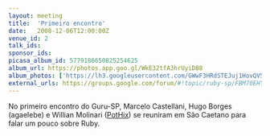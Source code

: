 ```yaml
---
layout: meeting
title:  'Primeiro encontro'
date:   2008-12-06T12:00:00Z
venue_id: 2
talk_ids:
sponsor_ids:
picasa_album_id: 5779186650825254625
album_url: https://photos.app.goo.gl/WkE32tfA3hrUyiDB8
album_photos: ['https://lh3.googleusercontent.com/GWwF3HRdSTEJuj1HovQV53QCkfOwWu_5vnmSRo-xhS_5ccMwlOBIMBG4NkOzuJCL55Wk9grjpv6woBpiGyoMIXLYEdNMZz1TxatjTqFFzOftOrOlS0gKMGJjuRRiKVjUt12VrfE0MM4qoOqdMpRZYvKxw7FBhXsHwPFlnoTMRRqodnw3vde0ZnhQ4hx2qB5Ff6evOmZHERdveAa01_NL9psDdJ5Tu2Q8yb8V7Cq2jGX5rae_p8GxLF5_JLbaupAnY3Ze1O3nl1c33Xnro02wVVVdmeAgK7-NGaaqviBKpaq_sqs7N_Rf17o18Cmg9aJcP_9jNMB83jYSzCsthZt2OVf1XVW4uQUg3w5CuZ6PiZE98DKxroRtFzONrFgn9Kd86wdLtH162DkKbkY2jTzsbpQtHFv-1gjTYe8JHoGv_6P4aTLHqFEA3L5sR0ADs_zc0hUcEvvBpsdVipJf3moGYppnj8maN2uMCWQCEkGRzvbDRCnlmANqTyxmRsK37mkoS8U6EDeRqu_oEyCYTTGn4LSvXpcybgKgzJciy4gmR9YRlcfgeiJLFxlU-QbaBlo7-1o1W_qgigg3_nQmt9Ck6SshfWYmdV2WHZAttWcgx8GSyTzgh0QW7e-spT-V8ZFu3Cz_OaVeMYhfZqGWMLhGoD--mnginzQmRpugQ4Jf-gDBywGWkRyO7LyN', 'https://lh3.googleusercontent.com/Yns6YlI5zTOFZ8nWknMF16vuFZIWwORf-MvojLvHIrFci9MxsoTwq5ps1VwDrdMwVYikDVPTgtBKfEP3jq4YdDnTn2hkJtyXplxaBVtusluGpI5XbI3PgjTmUJo8Gd933_IsjUCfzNA110Jz92mPx-JdpFXxiMudveL3qtBVO_ZaNnrjQb4xwkFfjJKDQA0m_9U_LDK1SKQs_sqw1IU3yH-GNd0xX4UcT3kB-Ou0bhWHIEMMHB2_jQV45081gs-7zLyWScu0QPaB7WZfyrP4f2p8cuR7qn8AU_f0IfL5bAaJt_n4Xyu4zp40DWCMJ2QO0Ez6pbXLulehkNRvs4fau8BKAjaTz7UyFntZ9jUeBP7nUuD-3KqREt-GD_6A8nsfmdyfpQakHhFoU69_TtdW-zZSt8jUu59HF0KJfxl2hiOo5FweOB4AP7_O4QWu5ti9G28gZYcHy6F49UTe3oEgOHjwztiQuQXi6J5Mos0xDHwpPqpmv-37Y4FHsnx31RpRDEpqvR4bw-CicHocUnP10kcnEnQhMNq17tANv6IutWbwALRFC6XPP7vpIAANyCMKz8NxTvDQNTVp0nBAL6TI8TQP7z3SkemOgynCbSPUgh7MzZODH4VgoSlf-i_LTgC4L6Jc_9Aab7jz5_lxOg1--27tcUM4hzSdBv9GZ2hOumnoXnQ0k9v9PxlB']
external_urls: https://groups.google.com/forum/#!topic/ruby-sp/FBM70EHY7_w
---
```


No primeiro encontro do Guru-SP, Marcelo Castellani, Hugo Borges (agaelebe) e Willian Molinari ([PotHix](https://pothix.com)) se reuniram em São Caetano para falar um pouco sobre Ruby.
